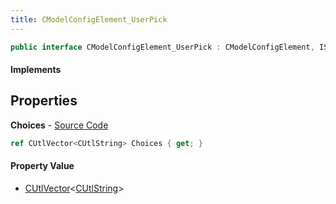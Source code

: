 ```yaml
---
title: CModelConfigElement_UserPick
---
```


```csharp
public interface CModelConfigElement_UserPick : CModelConfigElement, ISchemaClass<CModelConfigElement>, ISchemaClass<CModelConfigElement_UserPick>, ISchemaField, ISchemaClass, INativeHandle
```

#### Implements

## Properties

**Choices** - [Source Code](https://github.com/swiftly-solution/swiftlys2/blob/main/managed/src/SwiftlyS2.Generated/Schemas/Interfaces/CModelConfigElement_UserPick.cs#L16)

```csharp
ref CUtlVector<CUtlString> Choices { get; }
```

#### Property Value

- [CUtlVector](/docs/api/shared/natives/cutlvector-1)<[CUtlString](/docs/api/shared/natives/cutlstring)>

